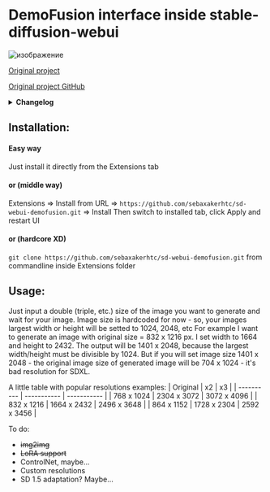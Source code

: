 # DemoFusion interface inside stable-diffusion-webui

![изображение](https://github.com/sebaxakerhtc/sd-webui-demofusion/assets/32651506/aba90b16-0154-4274-9781-3ad38aadf49c)

[Original project](https://ruoyidu.github.io/demofusion/demofusion.html) 

[Original project GitHub](https://github.com/PRIS-CV/DemoFusion)

<details>
<summary><b>Changelog</b></summary>

03.04.2024
- fixed paths with thanks to [@w-e-w](https://github.com/w-e-w)
- added to Extensions list of Automatic1111

30.03.2024
- added img2img
- added clip_skip option
- comact interface
- added random seed button
- added option for multidecoder
- redesign
- added `torch_dtype=torch.float16` for VAEs
- other optimizations

29.03.2024
- Removed HuggingFace because in a1111 nobody use it
- added VAE support
- added LoRA and lora_scale(weight) support
- random seed on load
- other optimizations

28.03.2024
- Added support for stable diffusion files
- Added support for custom HuggingFace models
- Rebuild UI
- something else?
</details>

## Installation:
#### Easy way
Just install it directly from the Extensions tab

#### or (middle way)

Extensions => Install from URL => `https://github.com/sebaxakerhtc/sd-webui-demofusion.git` => Install
Then switch to installed tab, click Apply and restart UI

#### or (hardcore XD)

`git clone https://github.com/sebaxakerhtc/sd-webui-demofusion.git` from commandline inside Extensions folder

## Usage:
Just input a double (triple, etc.) size of the image you want to generate and wait for your image.
Image size is hardcoded for now - so, your images largest width or height will be setted to 1024, 2048, etc
For example I want to generate an image with original size = 832 x 1216 px. I set width to 1664 and height to 2432.
The output will be 1401 x 2048, because the largest width/height must be divisible by 1024.
But if you will set image size 1401 x 2048 - the original image size of generated image will be 704 x 1024 - it's
bad resolution for SDXL.

A little table with popular resolutions examples:
|  Original  |      x2     |      x3     |
| ---------- | ----------- | ----------- |
| 768 x 1024 | 2304 x 3072 | 3072 x 4096 |
| 832 x 1216 | 1664 x 2432 | 2496 x 3648 |
| 864 x 1152 | 1728 x 2304 | 2592 x 3456 |

To do:
- ~~img2img~~
- ~~LoRA support~~
- ControlNet, maybe...
- Custom resolutions
- SD 1.5 adaptation? Maybe...
